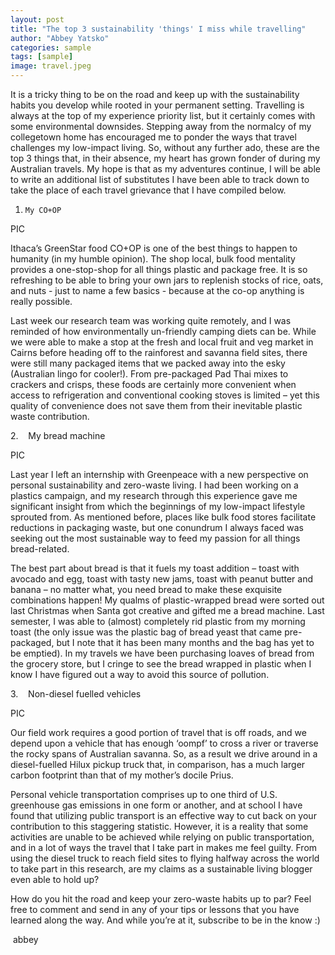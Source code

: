 ```yaml
---
layout: post
title: "The top 3 sustainability 'things' I miss while travelling"
author: "Abbey Yatsko"
categories: sample
tags: [sample]
image: travel.jpeg
---
```


It is a tricky thing to be on the road and keep up with the sustainability habits you develop while rooted in your permanent setting. Travelling is always at the top of my experience priority list, but it certainly comes with some environmental downsides. Stepping away from the normalcy of my collegetown home has encouraged me to ponder the ways that travel challenges my low-impact living. So, without any further ado, these are the top 3 things that, in their absence, my heart has grown fonder of during my Australian travels. My hope is that as my adventures continue, I will be able to write an additional list of substitutes I have been able to track down to take the place of each travel grievance that I have compiled below.

1.     My CO+OP 

PIC

Ithaca’s GreenStar food CO+OP is one of the best things to happen to humanity (in my humble opinion). The shop local, bulk food mentality provides a one-stop-shop for all things plastic and package free. It is so refreshing to be able to bring your own jars to replenish stocks of rice, oats, and nuts - just to name a few basics - because at the co-op anything is really possible. 

Last week our research team was working quite remotely, and I was reminded of how environmentally un-friendly camping diets can be. While we were able to make a stop at the fresh and local fruit and veg market in Cairns before heading off to the rainforest and savanna field sites, there were still many packaged items that we packed away into the esky (Australian lingo for cooler!). From pre-packaged Pad Thai mixes to crackers and crisps, these foods are certainly more convenient when access to refrigeration and conventional cooking stoves is limited – yet this quality of convenience does not save them from their inevitable plastic waste contribution. 

2.    My bread machine  

PIC

Last year I left an internship with Greenpeace with a new perspective on personal sustainability and zero-waste living. I had been working on a plastics campaign, and my research through this experience gave me significant insight from which the beginnings of my low-impact lifestyle sprouted from. As mentioned before, places like bulk food stores facilitate reductions in packaging waste, but one conundrum I always faced was seeking out the most sustainable way to feed my passion for all things bread-related.

The best part about bread is that it fuels my toast addition – toast with avocado and egg, toast with tasty new jams, toast with peanut butter and banana – no matter what, you need bread to make these exquisite combinations happen! My qualms of plastic-wrapped bread were sorted out last Christmas when Santa got creative and gifted me a bread machine. Last semester, I was able to (almost) completely rid plastic from my morning toast (the only issue was the plastic bag of bread yeast that came pre-packaged, but I note that it has been many months and the bag has yet to be emptied). In my travels we have been purchasing loaves of bread from the grocery store, but I cringe to see the bread wrapped in plastic when I know I have figured out a way to avoid this source of pollution. 

3.    Non-diesel fuelled vehicles 

PIC

Our field work requires a good portion of travel that is off roads, and we depend upon a vehicle that has enough ‘oompf’ to cross a river or traverse the rocky spans of Australian savanna. So, as a result we drive around in a diesel-fuelled Hilux pickup truck that, in comparison, has a much larger carbon footprint than that of my mother’s docile Prius.

Personal vehicle transportation comprises up to one third of U.S. greenhouse gas emissions in one form or another, and at school I have found that utilizing public transport is an effective way to cut back on your contribution to this staggering statistic. However, it is a reality that some activities are unable to be achieved while relying on public transportation, and in a lot of ways the travel that I take part in makes me feel guilty. From using the diesel truck to reach field sites to flying halfway across the world to take part in this research, are my claims as a sustainable living blogger even able to hold up?

How do you hit the road and keep your zero-waste habits up to par? Feel free to comment and send in any of your tips or lessons that you have learned along the way. And while you’re at it, subscribe to be in the know :)

 abbey
